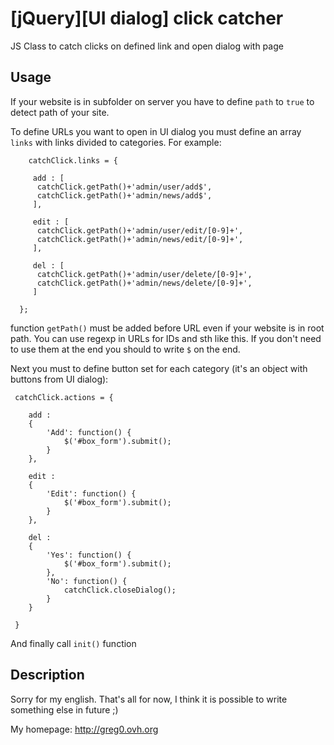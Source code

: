 [jQuery][UI dialog] click catcher
=============

JS Class to catch clicks on defined link and open dialog with page


Usage
------

If your website is in subfolder on server you have to define `path` to `true` to detect path of your site.

To define URLs you want to open in UI dialog you must define an array `links` with links divided to categories. For example:

        catchClick.links = {
        
         add : [
          catchClick.getPath()+'admin/user/add$',
          catchClick.getPath()+'admin/news/add$',
         ],
         
         edit : [
          catchClick.getPath()+'admin/user/edit/[0-9]+',
          catchClick.getPath()+'admin/news/edit/[0-9]+',
         ],
     
         del : [
          catchClick.getPath()+'admin/user/delete/[0-9]+',
          catchClick.getPath()+'admin/news/delete/[0-9]+',
         ]
    
      };

function `getPath()` must be added before URL even if your website is in root path. You can use regexp in URLs for IDs and sth like this. If you don't need to use them at the end you should to write `$` on the end.

Next you must to define button set for each category (it's an object with buttons from UI dialog):

     catchClick.actions = {
    
        add : 
        {
            'Add': function() {
                $('#box_form').submit();
            }
        },
    
        edit :
        { 
            'Edit': function() {
                $('#box_form').submit();
            }
        },
    
        del :
        { 
            'Yes': function() {
                $('#box_form').submit();
            },
            'No': function() {
                catchClick.closeDialog();
            }
        }
    
     }

And finally call `init()` function

Description
------
Sorry for my english.
That's all for now, I think it is possible to write something else in future ;)

My homepage: <http://greg0.ovh.org>


